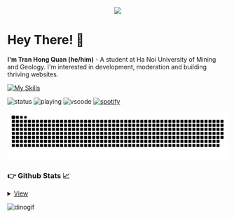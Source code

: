 <!-- Yahoooooo -->
<p align="center">
<img  src="https://gifsec.com/wp-content/uploads/2022/10/nezuko-gif-4.gif" />
</p>

<!-- Intro  -->
# Hey There! 👋
**I'm Tran Hong Quan (he/him)** - A student at Ha Noi University of Mining and Geology. I'm interested in development, moderation and building thriving websites.





<!--Technical skills  -->
[![My Skills](https://skillicons.dev/icons?i=html,css,cs,js,ts,scss,tailwind,bootstrap,angular,dotnet,mysql,mongodb,docker,redis,arch&theme=dark)](https://skillicons.dev)

<!--Shields  -->
![status](https://nocache.advaith.workers.dev?url=https://img.shields.io/endpoint?url=https://dev.discordprofiles.me/api/badge/status/276544649148235776?simple=true)
![playing](https://nocache.advaith.workers.dev?url=https://img.shields.io/endpoint?url=https://dev.discordprofiles.me/api/badge/playing/276544649148235776)
![vscode](https://nocache.advaith.workers.dev?url=https://img.shields.io/endpoint?url=https://dev.discordprofiles.me/api/badge/vscode/276544649148235776)
[![spotify](https://nocache.advaith.workers.dev?url=https://img.shields.io/endpoint?url=https://dev.discordprofiles.me/api/badge/spotify/276544649148235776)](https://dev.discordprofiles.me/openspotify/276544649148235776)


<!-- contribution snake  -->
<p align="center">
   <source media="(prefers-color-scheme: dark)" srcset=https://github.com/anotherkj/zestkr28/blob/output/github-contribution-grid-snake-dark.svg">
   <img alt="github contribution grid snake animation" src="https://github.com/zestkr28/zestkr28/blob/output/github-contribution-grid-snake-dark.svg">
</p>

<!--Github Stats -->
<h3> 👉  Github Stats 📈 </h3>
<details>
  <summary> <u> View </u> </summary>
  <br>
  <img alt="Github stats" src="https://github-readme-stats.vercel.app/api?username=zestkr28&theme=blueberry&count_private=true&hide_border=true&line_height=20">
  <img alt="Top Langs" src="https://github-readme-stats.vercel.app/api/top-langs/?username=zestkr28&layout=compact&theme=blueberry&count_private=true&hide_border=true">
</details>



![dinogif](https://github.com/saadeghi/saadeghi/raw/master/dino.gif)






